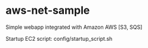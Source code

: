 # aws-net-sample
Simple webapp integrated with Amazon AWS [S3, SQS]

Startup EC2 script: config/startup_script.sh
